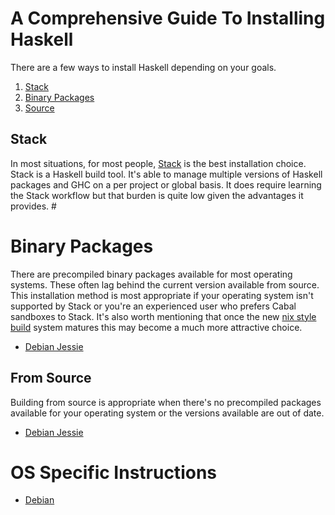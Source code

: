 # A Comprehensive Guide To Installing Haskell

There are a few ways to install Haskell depending on your goals.

  1. [Stack](#stack)
  2. [Binary Packages](#binary-packages)
  3. [Source](#from-source)

## Stack

In most situations, for most people, [Stack](https://docs.haskellstack.org/en/stable/README/) is the best installation choice.  Stack is a Haskell build tool.  It's able to manage multiple versions of Haskell packages and GHC on a per project or global basis.  It does require learning the Stack workflow but that burden is quite low given the advantages it provides.  #

# Binary Packages

There are precompiled binary packages available for most operating systems.  These often lag behind the current version available from source.  This installation method is most appropriate if your operating system isn't supported by Stack or you're an experienced user who prefers Cabal sandboxes to Stack.  It's also worth mentioning that once the new [nix style build](http://ezyang.com/nix-local-build.html) system matures this may become a much more attractive choice.

  * [Debian Jessie](#binary-debian-jessie)

## From Source

Building from source is appropriate when there's no precompiled packages available for your operating system or the versions available are out of date.

  * [Debian Jessie](#source-debian-jessie)


# OS Specific Instructions

  * [Debian]()


